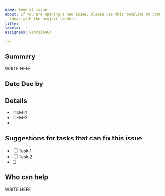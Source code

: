 ```yaml
---
name: General issue
about: If you are opening a new issue, please use this template to communicate your
  ideas with the project leaders.
title: ''
labels: ''
assignees: GeorgiaHCA

---
```


## Summary
<!-- Provide a 1-line summary of what this issue is about. -->

WRITE HERE

## Date Due by

<!--This can be approximate. If there is a definite date this must please add it here. Otherwise please put in a general timescale. If there is no due date or if this is ongoing, you can record that here. -->


## Details
<!-- Please provide some details below. You can write them as a list with bullet points by starting each line with '* ' as suggested below. -->

* ITEM-1
* ITEM-2
* 

## Suggestions for tasks that can fix this issue
<!-- Please provide some ideas of tasks that you think will address this, or help someone understand how to solve this issue. You can write them as a list with checkbox by starting each line with '* [ ]' for empty boxes, or '* [x]' for filled boxes as suggested below. -->

* [ ] Task-1
* [ ] Task-2
* [ ]

## Who can help
<!-- If you already know the name of skill requirement of people who can help with this issue, write them below-->

WRITE HERE
